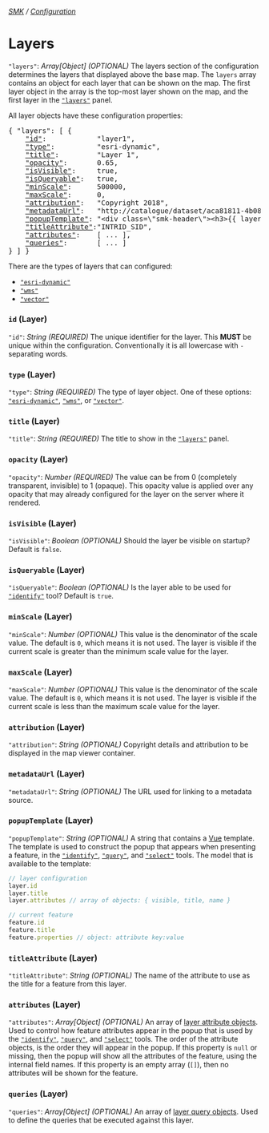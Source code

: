 ###### [SMK](../..) / [Configuration](..)

# Layers

`"layers"`: *Array[Object]*  *(OPTIONAL)*
The layers section of the configuration determines the layers that displayed above the base map.
The `layers` array contains an object for each layer that can be shown on the map.
The first layer object in the array is the top-most layer shown on the map, and the first layer in the [`"layers"`](#layers-tool) panel.

All layer objects have these configuration properties:

<pre>
{ "layers": [ {
    <a href="#id-layer"           >"id"</a>:            "layer1",
    <a href="#type-layer"         >"type"</a>:          "esri-dynamic",
    <a href="#title-layer"        >"title"</a>:         "Layer 1",
    <a href="#opacity-layer"      >"opacity"</a>:       0.65,
    <a href="#isvisible-layer"    >"isVisible"</a>:     true,
    <a href="#isqueryable-layer"  >"isQueryable"</a>:   true,
    <a href="#minscale-layer"     >"minScale"</a>:      500000,
    <a href="#maxscale-layer"     >"maxScale"</a>:      0,
    <a href="#attribution-layer"  >"attribution"</a>:   "Copyright 2018",
    <a href="#metadataurl-layer"  >"metadataUrl"</a>:   "http://catalogue/dataset/aca81811-4b08-4382-9af7-204e0b9d2448",
    <a href="#popuptemplate-layer">"popupTemplate"</a>: "&lt;div class=\"smk-header\">&lt;h3>{{ layer.title }}&lt;/h3>&lt;/div>",
    <a href="#titleattribute-layer">"titleAttribute"</a>:"INTRID_SID",
    <a href="#attributes-layer"   >"attributes"</a>:    [ ... ],
    <a href="#queries-layer"      >"queries"</a>:       [ ... ]
} ] }
</pre>

There are the types of layers that can configured:
- [`"esri-dynamic"`](#esri-dynamic-layer)
- [`"wms"`](#wms-layer)
- [`"vector"`](#vector-layer)

### `id` (Layer)
`"id"`: *String* *(REQUIRED)*
The unique identifier for the layer.
This **MUST** be unique within the configuration.
Conventionally it is all lowercase with `-` separating words.

### `type` (Layer)
`"type"`: *String* *(REQUIRED)*
The type of layer object.
One of these options:
[`"esri-dynamic"`](#esri-dynamic-layer),
[`"wms"`](#wms-layer),
or
[`"vector"`](#vector-layer).

### `title` (Layer)
`"title"`: *String* *(REQUIRED)*
The title to show in the [`"layers"`](#layers-tool) panel.

### `opacity` (Layer)
`"opacity"`: *Number* *(REQUIRED)*
The value can be from 0 (completely transparent, invisible) to 1 (opaque).
This opacity value is applied over any opacity that may already configured for the layer on the server where it rendered.

### `isVisible` (Layer)
`"isVisible"`: *Boolean* *(OPTIONAL)*
Should the layer be visible on startup?
Default is `false`.

### `isQueryable` (Layer)
`"isQueryable"`: *Boolean* *(OPTIONAL)*
Is the layer able to be used for [`"identify"`](#identify-tool) tool?
Default is `true`.

### `minScale` (Layer)
`"minScale"`: *Number* *(OPTIONAL)*
This value is the denominator of the scale value.
The default is `0`, which means it is not used.
The layer is visible if the current scale is greater than the minimum scale value for the layer.

### `maxScale` (Layer)
`"maxScale"`: *Number* *(OPTIONAL)*
This value is the denominator of the scale value.
The default is `0`, which means it is not used.
The layer is visible if the current scale is less than the maximum scale value for the layer.

### `attribution` (Layer)
`"attribution"`: *String* *(OPTIONAL)*
Copyright details and attribution to be displayed in the map viewer container.

### `metadataUrl` (Layer)
`"metadataUrl"`: *String* *(OPTIONAL)*
The URL used for linking to a metadata source.

### `popupTemplate` (Layer)
`"popupTemplate"`: *String* *(OPTIONAL)*
A string that contains a [Vue](https://vuejs.org/) template.
The template is used to construct the popup that appears when presenting a feature, in the [`"identify"`](#identify-tool), [`"query"`](#query-tool), and [`"select"`](#select-tool) tools.
The model that is available to the template:
```javascript
// layer configuration
layer.id
layer.title
layer.attributes // array of objects: { visible, title, name }

// current feature
feature.id
feature.title
feature.properties // object: attribute key:value
```

### `titleAttribute` (Layer)
`"titleAttribute"`: *String* *(OPTIONAL)*
The name of the attribute to use as the title for a feature from this layer.

### `attributes` (Layer)
`"attributes"`: *Array[Object]* *(OPTIONAL)*
An array of [layer attribute objects](#layer-attribute).
Used to control how feature attributes appear in the popup that is used by the [`"identify"`](#identify-tool), [`"query"`](#query-tool), and [`"select"`](#select-tool) tools.
The order of the attribute objects, is the order they will appear in the popup.
If this property is `null` or missing, then the popup will show all the attributes of the feature, using the internal field names.
If this property is an empty array (`[]`), then no attributes will be shown for the feature.

### `queries` (Layer)
`"queries"`: *Array[Object]* *(OPTIONAL)*
An array of [layer query objects](#layer-query).
Used to define the queries that be executed against this layer.


